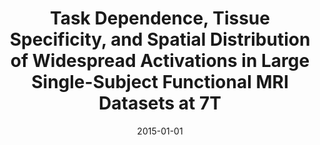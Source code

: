 ---
title: "Task Dependence, Tissue Specificity, and Spatial Distribution of Widespread Activations in Large Single-Subject Functional MRI Datasets at 7T"
date: 2015-01-01
authors_string: Javier Gonzalez-Castillo, Colin Hoy, Daniel Handwerker, Vinai Roopchansingh, Souheil Inati, Ziad Saad, Robert Cox, Peter Bandettini
authors:
   - Javier Gonzalez-Castillo
   - Colin Hoy
   - Daniel Handwerker
   - Vinai Roopchansingh
   - Souheil Inati
   - Ziad Saad
   - Robert Cox
   - Peter Bandettini
author_ids:
   - javier_gonzalez-castillo
   - colin_hoy
   - daniel_handwerker
   - ziad_saad
   - peter_bandettini
journal: 'Cerebral Cortex'
volume: 25
issue: 
pages: 4667-4677
book_title: ''
publisher: ''
abstract: ""
project_id: 
paper_url: https://academic.oup.com/cercor/article-lookup/doi/10.1093/cercor/bhu148http://academic.oup.com/cercor/article-pdf/25/12/4667/879940/bhu148.pdf
doi: 10.1093/cercor/bhu148
data_loc: ''
code_loc: ''
file: '/assets/publications//assets/publications/'
file_name: '/assets/publications/'
type: journal_article
pub_str: ' (2015) Cerebral Cortex 25: 4667-4677'
layout: publication 
---